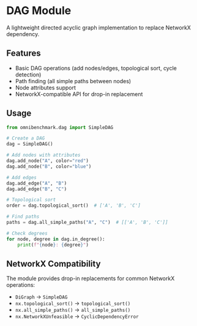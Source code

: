 # DAG Module

A lightweight directed acyclic graph implementation to replace NetworkX dependency.

## Features

- Basic DAG operations (add nodes/edges, topological sort, cycle detection)
- Path finding (all simple paths between nodes)
- Node attributes support
- NetworkX-compatible API for drop-in replacement

## Usage

```python
from omnibenchmark.dag import SimpleDAG

# Create a DAG
dag = SimpleDAG()

# Add nodes with attributes
dag.add_node("A", color="red")
dag.add_node("B", color="blue")

# Add edges
dag.add_edge("A", "B")
dag.add_edge("B", "C")

# Topological sort
order = dag.topological_sort()  # ['A', 'B', 'C']

# Find paths
paths = dag.all_simple_paths("A", "C")  # [['A', 'B', 'C']]

# Check degrees
for node, degree in dag.in_degree():
    print(f"{node}: {degree}")
```

## NetworkX Compatibility

The module provides drop-in replacements for common NetworkX operations:

- `DiGraph` → `SimpleDAG`
- `nx.topological_sort()` → `topological_sort()`
- `nx.all_simple_paths()` → `all_simple_paths()`
- `nx.NetworkXUnfeasible` → `CyclicDependencyError`
